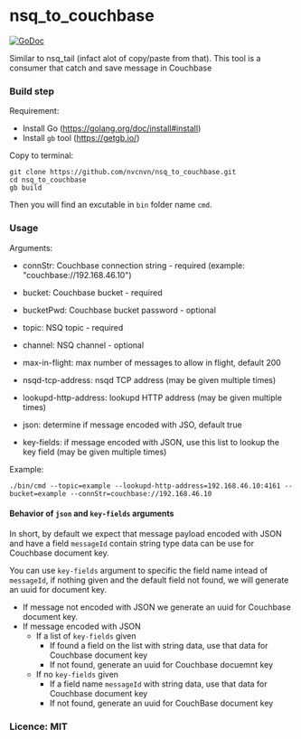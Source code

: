 # nsq_to_couchbase

[![GoDoc](https://godoc.org/github.com/nvcnvn/nsq_to_couchbase?status.svg)](https://godoc.org/github.com/nvcnvn/nsq_to_couchbase)

Similar to nsq_tail (infact alot of copy/paste from that). This tool is a consumer that catch and save message in Couchbase


### Build step

Requirement:
 * Install Go (https://golang.org/doc/install#install)
 * Install `gb` tool (https://getgb.io/)

Copy to terminal:
```
git clone https://github.com/nvcnvn/nsq_to_couchbase.git
cd nsq_to_couchbase
gb build
```
Then you will find an excutable in `bin` folder name `cmd`.

### Usage

Arguments:
 * connStr: Couchbase connection string - required (example: "couchbase://192.168.46.10")
 * bucket: Couchbase bucket - required
 * bucketPwd: Couchbase bucket password - optional
 * topic: NSQ topic - required
 * channel: NSQ channel - optional
 * max-in-flight: max number of messages to allow in flight, default 200
 * nsqd-tcp-address: nsqd TCP address (may be given multiple times)
 * lookupd-http-address: lookupd HTTP address (may be given multiple times)
 
 
 * json: determine if message encoded with JSO, default true
 * key-fields: if message encoded with JSON, use this list to lookup the key field (may be given multiple times)

Example:
```
./bin/cmd --topic=example --lookupd-http-address=192.168.46.10:4161 --bucket=example --connStr=couchbase://192.168.46.10

```

#### Behavior of `json` and `key-fields` arguments

In short, by default we expect that message payload encoded with JSON and have a field `messageId` contain string type data can be use for Couchbase document key.

You can use `key-fields` argument to specific the field name intead of `messageId`, if nothing given and the default field not found, we will generate an uuid for document key.

 * If message not encoded with JSON we generate an uuid for Couchbase document key.
 * If message encoded with JSON
   * If a list of `key-fields` given
     * If found a field on the list with string data, use that data for Couchbase document key
     * If not found, generate an uuid for Couchbase docuemnt key
   * If no `key-fields` given
     * If a field name `messageId` with string data, use that data for Couchbase document key
     * If not found, generate an uuid for CouchBase document key

### Licence: MIT
